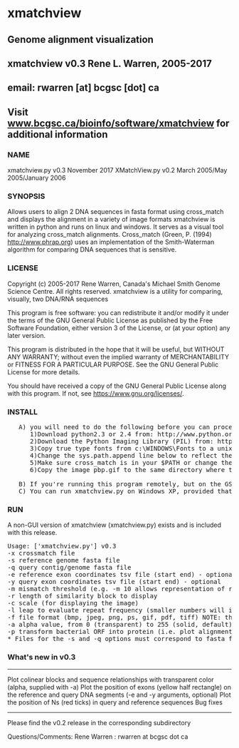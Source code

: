 # xmatchview
## Genome alignment visualization
## xmatchview v0.3 Rene L. Warren, 2005-2017
## email: rwarren [at] bcgsc [dot] ca
## Visit www.bcgsc.ca/bioinfo/software/xmatchview for additional information

### NAME
   xmatchview.py v0.3  November 2017
   XMatchView.py v0.2  March 2005/May 2005/January 2006

### SYNOPSIS
   Allows users to align 2 DNA sequences in fasta format using cross_match and displays the alignment in a variety of image formats
   xmatchview is written in python and runs on linux and windows. It serves as a visual tool for analyzing cross_match alignments. Cross_match (Green, P. (1994) http://www.phrap.org) uses an implementation of the Smith-Waterman algorithm for comparing DNA sequences that is sensitive.

### LICENSE
   Copyright (c) 2005-2017 Rene Warren, Canada's Michael Smith Genome Science Centre.  All rights reserved.
   xmatchview is a utility for comparing, visually, two DNA/RNA sequences

   This program is free software: you can redistribute it and/or modify
   it under the terms of the GNU General Public License as published by
   the Free Software Foundation, either version 3 of the License, or
   (at your option) any later version.

   This program is distributed in the hope that it will be useful,
   but WITHOUT ANY WARRANTY; without even the implied warranty of
   MERCHANTABILITY or FITNESS FOR A PARTICULAR PURPOSE.  See the
   GNU General Public License for more details.

   You should have received a copy of the GNU General Public License
   along with this program.  If not, see <https://www.gnu.org/licenses/>.


### INSTALL
<pre>
   A) you will need to do the following before you can proceed:
      1)Download python2.3 or 2.4 from: http://www.python.org/ and change the shebang line to reflect this
      2)Download the Python Imaging Library (PIL) from: http://www.pythonware.com/products/pil/
      3)Copy true type fonts from c:\WINDOWS\Fonts to a unix directory and change the line truetype= below to reflect the location of your ttf
      4)Change the sys.path.append line below to reflect the location of PIL
      5)Make sure cross_match is in your $PATH or change the line cross_match_exec= below
      6)Copy the image pbp.gif to the same directory where the XMatchView.py program resides, make a fake gif with that name or comment the whole "###Just for fun code block" below

   B) If you're running this program remotely, but on the GSC servers make sure you are running it on xhost01.bcgsc.ca
   C) You can run xmatchview.py on Windows XP, provided that you have installed python and PIL and that you changed the script line that specifies the location of the fonts to reflect their location in your windows computer. However, you won't be able to run crossmatch with it, unless you have obtained cross_match for windows.
</pre>

### RUN

A non-GUI version of xmatchview (xmatchview.py) exists and is included with this release.

<pre>
Usage: ['xmatchview.py'] v0.3
-x crossmatch file
-s reference genome fasta file
-q query contig/genome fasta file
-e reference exon coordinates tsv file (start end) - optional
-y query exon coordinates tsv file (start end) - optional
-m mismatch threshold (e.g. -m 10 allows representation of repeats having up to 10% mismatch
-r length of similarity block to display
-c scale (for displaying the image)
-l leap to evaluate repeat frequency (smaller numbers will increase the resolution, but will affect drastically the run time.  recommended -l=50)
-f file format (bmp, jpeg, png, ps, gif, pdf, tiff) NOTE: the png, ps, tiff and bmp are much better.
-a alpha value, from 0 (transparent) to 255 (solid, default)
-p transform bacterial ORF into protein (i.e. plot alignment between ORF products? 1/0)
* Files for the -s and -q options must correspond to fasta files used to run cross_match
</pre>

### What's new in v0.3
------------------

Plot colinear blocks and sequence relationships with transparent color (alpha, supplied with -a)
Plot the position of exons (yellow half rectangle) on the reference and query DNA segments (-e and -y arguments, optional)
Plot the position of Ns (red ticks) in query and reference sequences 
Bug fixes

---
Please find the v0.2 release in the corresponding subdirectory

Questions/Comments: Rene Warren : rwarren at bcgsc dot ca
